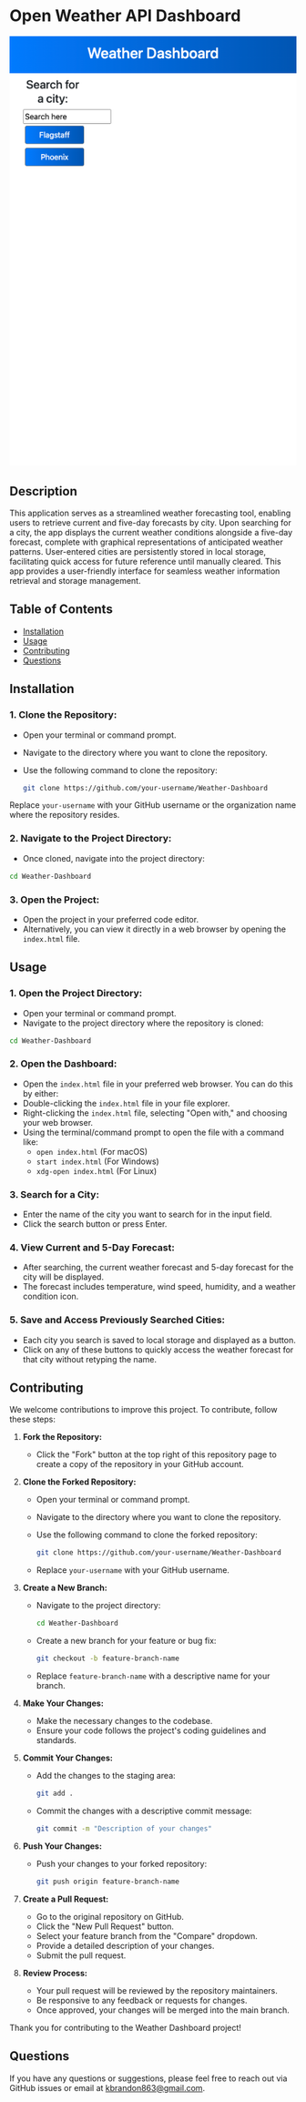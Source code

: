 # Open Weather API Dashboard

![Weather Dashboard Screenshot](/assets/weather.png)

## Description

This application serves as a streamlined weather forecasting tool, enabling users to retrieve current and five-day forecasts by city. Upon searching for a city, the app displays the current weather conditions alongside a five-day forecast, complete with graphical representations of anticipated weather patterns. User-entered cities are persistently stored in local storage, facilitating quick access for future reference until manually cleared. This app provides a user-friendly interface for seamless weather information retrieval and storage management.

## Table of Contents

- [Installation](#installation)
- [Usage](#usage)
- [Contributing](#contributing)
- [Questions](#questions)

## Installation

### 1. Clone the Repository:

- Open your terminal or command prompt.
- Navigate to the directory where you want to clone the repository.
- Use the following command to clone the repository:

  ```bash
  git clone https://github.com/your-username/Weather-Dashboard
  ```

Replace `your-username` with your GitHub username or the organization name where the repository resides.

### 2. Navigate to the Project Directory:

- Once cloned, navigate into the project directory:

```bash
cd Weather-Dashboard
```

### 3. Open the Project:

- Open the project in your preferred code editor.
- Alternatively, you can view it directly in a web browser by opening the `index.html` file.

## Usage

### 1. Open the Project Directory:

- Open your terminal or command prompt.
- Navigate to the project directory where the repository is cloned:

```bash
cd Weather-Dashboard
```


### 2. Open the Dashboard:

- Open the `index.html` file in your preferred web browser. You can do this by either:
- Double-clicking the `index.html` file in your file explorer.
- Right-clicking the `index.html` file, selecting "Open with," and choosing your web browser.
- Using the terminal/command prompt to open the file with a command like:
  - `open index.html` (For macOS)
  - `start index.html` (For Windows)
  - `xdg-open index.html` (For Linux)

### 3. Search for a City:

- Enter the name of the city you want to search for in the input field.
- Click the search button or press Enter.

### 4. View Current and 5-Day Forecast:

- After searching, the current weather forecast and 5-day forecast for the city will be displayed.
- The forecast includes temperature, wind speed, humidity, and a weather condition icon.

### 5. Save and Access Previously Searched Cities:

- Each city you search is saved to local storage and displayed as a button.
- Click on any of these buttons to quickly access the weather forecast for that city without retyping the name.


## Contributing

We welcome contributions to improve this project. To contribute, follow these steps:

1. **Fork the Repository:**
   - Click the "Fork" button at the top right of this repository page to create a copy of the repository in your GitHub account.

2. **Clone the Forked Repository:**
   - Open your terminal or command prompt.
   - Navigate to the directory where you want to clone the repository.
   - Use the following command to clone the forked repository:

     ```bash
     git clone https://github.com/your-username/Weather-Dashboard
     ```
   - Replace `your-username` with your GitHub username.

3. **Create a New Branch:**
   - Navigate to the project directory:

     ```bash
     cd Weather-Dashboard
     ```

   - Create a new branch for your feature or bug fix:

     ```bash
     git checkout -b feature-branch-name
     ```

   - Replace `feature-branch-name` with a descriptive name for your branch.

4. **Make Your Changes:**
   - Make the necessary changes to the codebase.
   - Ensure your code follows the project's coding guidelines and standards.

5. **Commit Your Changes:**
   - Add the changes to the staging area:

     ```bash
     git add .
     ```

   - Commit the changes with a descriptive commit message:

     ```bash
     git commit -m "Description of your changes"
     ```

6. **Push Your Changes:**
   - Push your changes to your forked repository:

     ```bash
     git push origin feature-branch-name
     ```

7. **Create a Pull Request:**
   - Go to the original repository on GitHub.
   - Click the "New Pull Request" button.
   - Select your feature branch from the "Compare" dropdown.
   - Provide a detailed description of your changes.
   - Submit the pull request.

8. **Review Process:**
   - Your pull request will be reviewed by the repository maintainers.
   - Be responsive to any feedback or requests for changes.
   - Once approved, your changes will be merged into the main branch.

Thank you for contributing to the Weather Dashboard project!



## Questions
If you have any questions or suggestions, please feel free to reach out via GitHub issues or email at kbrandon863@gmail.com.

